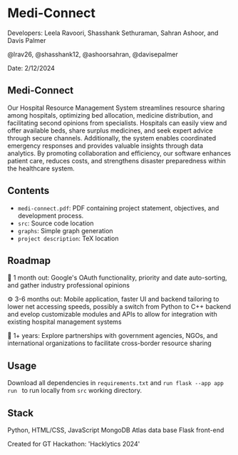 # Medi-Connect

Developers: Leela Ravoori, Shasshank Sethuraman, Sahran Ashoor, and Davis Palmer

@lrav26, @shasshank12, @ashoorsahran, @davisepalmer

Date: 2/12/2024

## Medi-Connect

Our Hospital Resource Management System streamlines resource sharing among hospitals, optimizing bed allocation, medicine distribution, and facilitating second opinions from specialists. Hospitals can easily view and offer available beds, share surplus medicines, and seek expert advice through secure channels. Additionally, the system enables coordinated emergency responses and provides valuable insights through data analytics. By promoting collaboration and efficiency, our software enhances patient care, reduces costs, and strengthens disaster preparedness within the healthcare system.

## Contents

- `medi-connect.pdf`: PDF containing project statement, objectives, and development process.
- `src`: Source code location
- `graphs`: Simple graph generation
- `project description`: TeX location

## Roadmap

🔨 1 month out: Google's OAuth functionality, priority and date auto-sorting, and gather industry professional opinions

⚙️ 3-6 months out: Mobile application, faster UI and backend tailoring to lower net accessing speeds, possibly a switch from Python to C++ backend and evelop customizable modules and APIs to allow for integration with existing hospital management systems

🚀 1+ years: Explore partnerships with government agencies, NGOs, and international organizations to facilitate cross-border resource sharing

## Usage

Download all dependencies in `requirements.txt` and `run flask --app app run ` to run locally from `src` working directory.

## Stack

Python, HTML/CSS, JavaScript
MongoDB Atlas data base
Flask front-end

Created for GT Hackathon: 'Hacklytics 2024'
